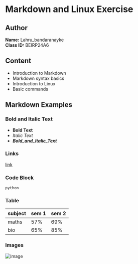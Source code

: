 # Markdown and Linux Exercise

## Author
**Name:** Lahru_bandaranayke  
**Class ID:** BEIRP24A6  

## Content
- Introduction to Markdown  
- Markdown syntax basics  
- Introduction to Linux  
- Basic commands  

## Markdown Examples

### Bold and Italic Text
- **Bold Text**  
- *Italic Text*  
- ***Bold_and_Italic_Text***  

### Links
[link](https://github.com/LahiruBandaranayake/hamk_linux_management/)  

### Code Block
``` python ```

### Table
| subject  |   sem 1  |   sem 2  |
|----------|----------|----------|
| maths    |    57%   |   69%    |
| bio      |    65%   |   85%    |

### Images
![image](https://dummyimage.com/600x400/000/fff)
